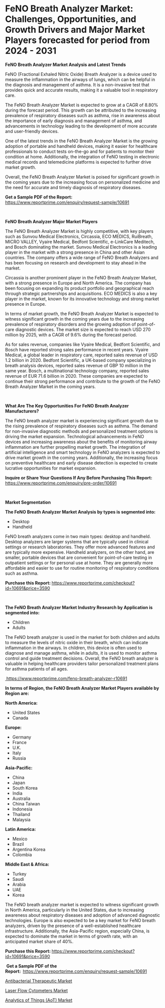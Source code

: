 <p><h1>FeNO Breath Analyzer Market: Challenges, Opportunities, and Growth Drivers and Major Market Players forecasted for period from 2024 - 2031</h1></p><p><strong>FeNO Breath Analyzer Market Analysis and Latest Trends</strong></p>
<p><p>FeNO (Fractional Exhaled Nitric Oxide) Breath Analyzer is a device used to measure the inflammation in the airways of lungs, which can be helpful in the diagnosis and management of asthma. It is a non-invasive test that provides quick and accurate results, making it a valuable tool in respiratory care.</p><p>The FeNO Breath Analyzer Market is expected to grow at a CAGR of 8.80% during the forecast period. This growth can be attributed to the increasing prevalence of respiratory diseases such as asthma, rise in awareness about the importance of early diagnosis and management of asthma, and advancements in technology leading to the development of more accurate and user-friendly devices.</p><p>One of the latest trends in the FeNO Breath Analyzer Market is the growing adoption of portable and handheld devices, making it easier for healthcare professionals to conduct tests on-the-go and for patients to monitor their condition at home. Additionally, the integration of FeNO testing in electronic medical records and telemedicine platforms is expected to further drive market growth.</p><p>Overall, the FeNO Breath Analyzer Market is poised for significant growth in the coming years due to the increasing focus on personalized medicine and the need for accurate and timely diagnosis of respiratory diseases.</p></p>
<p><strong>Get a Sample PDF of the Report:&nbsp;</strong> <a href="https://www.reportprime.com/enquiry/request-sample/10691">https://www.reportprime.com/enquiry/request-sample/10691</a></p>
<p>&nbsp;</p>
<p><strong>FeNO Breath Analyzer Major Market Players</strong></p>
<p><p>The FeNO Breath Analyzer Market is highly competitive, with key players such as Sunvou Medical Electronics, Circassia, ECO MEDICS, RuiBreath, MICRO VALLEY, Vyaire Medical, Bedfont Scientific, e-LinkCare Meditech, and Bosch dominating the market. Sunvou Medical Electronics is a leading player in the market with a strong presence in China and other Asian countries. The company offers a wide range of FeNO Breath Analyzers and has been focusing on research and development to stay ahead in the market.</p><p>Circassia is another prominent player in the FeNO Breath Analyzer Market, with a strong presence in Europe and North America. The company has been focusing on expanding its product portfolio and geographical reach through strategic partnerships and acquisitions. ECO MEDICS is also a key player in the market, known for its innovative technology and strong market presence in Europe.</p><p>In terms of market growth, the FeNO Breath Analyzer Market is expected to witness significant growth in the coming years due to the increasing prevalence of respiratory disorders and the growing adoption of point-of-care diagnostic devices. The market size is expected to reach USD 270 million by 2025, with a CAGR of 9.6% during the forecast period.</p><p>As for sales revenue, companies like Vyaire Medical, Bedfont Scientific, and Bosch have reported strong sales performance in recent years. Vyaire Medical, a global leader in respiratory care, reported sales revenue of USD 1.2 billion in 2020. Bedfont Scientific, a UK-based company specializing in breath analysis devices, reported sales revenue of GBP 10 million in the same year. Bosch, a multinational technology company, reported sales revenue of EUR 71.6 billion in 2020. These companies are expected to continue their strong performance and contribute to the growth of the FeNO Breath Analyzer Market in the coming years.</p></p>
<p>&nbsp;</p>
<p><strong>What Are The Key Opportunities For FeNO Breath Analyzer Manufacturers?</strong></p>
<p><p>The FeNO breath analyzer market is experiencing significant growth due to the rising prevalence of respiratory diseases such as asthma. The demand for non-invasive diagnostic methods and personalized treatment options is driving the market expansion. Technological advancements in FeNO devices and increasing awareness about the benefits of monitoring airway inflammation are further propelling market growth. The integration of artificial intelligence and smart technology in FeNO analyzers is expected to drive market growth in the coming years. Additionally, the increasing focus on preventive healthcare and early disease detection is expected to create lucrative opportunities for market expansion.</p></p>
<p><strong>Inquire or Share Your Questions If Any Before Purchasing This Report:</strong> <a href="https://www.reportprime.com/enquiry/pre-order/10691">https://www.reportprime.com/enquiry/pre-order/10691</a></p>
<p>&nbsp;</p>
<p><strong>Market Segmentation</strong></p>
<p><strong>The FeNO Breath Analyzer Market Analysis by types is segmented into:</strong></p>
<p><ul><li>Desktop</li><li>Handheld</li></ul></p>
<p><p>FeNO breath analyzers come in two main types: desktop and handheld. Desktop analyzers are larger systems that are typically used in clinical settings or research laboratories. They offer more advanced features and are typically more expensive. Handheld analyzers, on the other hand, are smaller, portable devices that are convenient for point-of-care testing in outpatient settings or for personal use at home. They are generally more affordable and easier to use for routine monitoring of respiratory conditions such as asthma.</p></p>
<p><strong>Purchase this Report:&nbsp;</strong><a href="https://www.reportprime.com/checkout?id=10691&price=3590">https://www.reportprime.com/checkout?id=10691&price=3590</a></p>
<p>&nbsp;</p>
<p><strong>The FeNO Breath Analyzer Market Industry Research by Application is segmented into:</strong></p>
<p><ul><li>Children</li><li>Adults</li></ul></p>
<p><p>The FeNO breath analyzer is used in the market for both children and adults to measure the levels of nitric oxide in their breath, which can indicate inflammation in the airways. In children, this device is often used to diagnose and manage asthma, while in adults, it is used to monitor asthma control and guide treatment decisions. Overall, the FeNO breath analyzer is valuable in helping healthcare providers tailor personalized treatment plans for asthma patients of all ages.</p></p>
<p><a href="https://www.reportprime.com/feno-breath-analyzer-r10691">&nbsp;https://www.reportprime.com/feno-breath-analyzer-r10691</a></p>
<p><strong>In terms of Region, the FeNO Breath Analyzer Market Players available by Region are:</strong></p>
<p>
    <p> <strong> North America: </strong>
        <ul>
            <li>United States</li>
            <li>Canada</li>
        </ul>
        </p> 
    <p> <strong> Europe: </strong>
        <ul>
            <li>Germany</li>
            <li>France</li>
            <li>U.K.</li>
            <li>Italy</li>
            <li>Russia</li>
        </ul>
        </p> 
    <p> <strong> Asia-Pacific: </strong>
        <ul>
            <li>China</li>
            <li>Japan</li>
            <li>South Korea</li>
            <li>India</li>
            <li>Australia</li>
            <li>China Taiwan</li>
            <li>Indonesia</li>
            <li>Thailand</li>
            <li>Malaysia</li>
        </ul>
        </p> 
    <p> <strong> Latin America: </strong>
        <ul>
            <li>Mexico</li>
            <li>Brazil</li>
            <li>Argentina Korea</li>
            <li>Colombia</li>
        </ul>
        </p> 
    <p> <strong> Middle East & Africa: </strong>
        <ul>
            <li>Turkey</li>
            <li>Saudi</li>
            <li>Arabia</li>
            <li>UAE</li>
            <li>Korea</li>
        </ul>
    </p>
    </p>
<p><p>The FeNO breath analyzer market is expected to witness significant growth in North America, particularly in the United States, due to increasing awareness about respiratory diseases and adoption of advanced diagnostic technologies. Europe is also expected to be a key market for FeNO breath analyzers, driven by the presence of a well-established healthcare infrastructure. Additionally, the Asia-Pacific region, especially China, is expected to dominate the market in terms of growth rate, with an anticipated market share of 40%.</p></p>
<p><strong>Purchase this Report: </strong><a href="https://www.reportprime.com/checkout?id=10691&price=3590">https://www.reportprime.com/checkout?id=10691&price=3590</a></p>
<p>&nbsp;<strong>Get a Sample PDF of the Report:&nbsp;&nbsp;</strong><a href="https://www.reportprime.com/enquiry/request-sample/10691">https://www.reportprime.com/enquiry/request-sample/10691</a></p>
<p><strong></strong></p>
<p><p><a href="https://view.publitas.com/reportprime-1/antibacterial-therapeutic-market-outlook-complete-industry-analysis-2024-to-2031/">Antibacterial Therapeutic Market</a></p><p><a href="https://github.com/alexcrou8/Market-Research-Report-List-1/blob/main/laser-flow-cytometers-market.md">Laser Flow Cytometers Market</a></p><p><a href="https://view.publitas.com/reportprime-1/global-analytics-of-things-aot-market-share-and-growth-opportunities-and-market-size-growing-with-a-cagr-of-4-5-for-period-from-2024-2031/">Analytics of Things (AoT) Market</a></p></p>